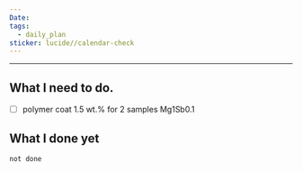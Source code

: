```yaml
---
Date: 
tags:
  - daily_plan
sticker: lucide//calendar-check
---
```

---
## What I need to do.

- [ ] polymer coat 1.5 wt.% for 2 samples Mg1Sb0.1



## What I done yet
```tasks
not done
```
